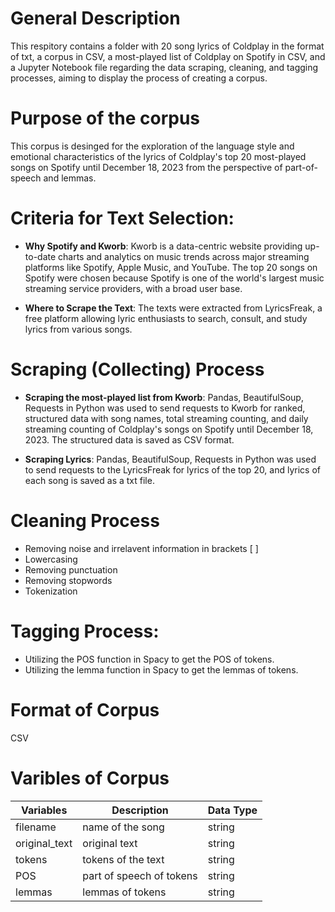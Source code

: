 # General Description
This respitory contains a folder with 20 song lyrics of Coldplay in the format of txt, a corpus in CSV, a most-played list of Coldplay on Spotify in CSV, and a Jupyter Notebook file regarding the data scraping, cleaning, and tagging processes, aiming to display the process of creating a corpus.

# Purpose of the corpus
This corpus is desinged for the exploration of the language style and emotional characteristics of the lyrics of Coldplay's top 20 most-played songs on Spotify until December 18, 2023 from the perspective of part-of-speech and lemmas.

# Criteria for Text Selection:
- **Why Spotify and Kworb**: 
Kworb is a data-centric website providing up-to-date charts and analytics on music trends across major streaming platforms like Spotify, Apple Music, and YouTube. The top 20 songs on Spotify were chosen because Spotify is one of the world's largest music streaming service providers, with a broad user base. 
  
- **Where to Scrape the Text**: 
The texts were extracted from LyricsFreak, a free platform allowing lyric enthusiasts to search, consult, and study lyrics from various songs.

# Scraping (Collecting) Process
- **Scraping the most-played list from Kworb**: Pandas, BeautifulSoup, Requests in Python was used to send requests to Kworb for ranked, structured data with song names, total streaming counting, and daily streaming counting of Coldplay's songs on Spotify until December 18, 2023. The structured data is saved as CSV format. 

- **Scraping Lyrics**: Pandas, BeautifulSoup, Requests in Python was used to send requests to the LyricsFreak for lyrics of the top 20, and lyrics of each song is saved as a txt file.

# Cleaning Process
- Removing noise and irrelavent information in brackets [ ]
- Lowercasing
- Removing punctuation
- Removing stopwords 
- Tokenization

# Tagging Process:
- Utilizing the POS function in Spacy to get the POS of tokens.
- Utilizing the lemma function in Spacy to get the lemmas of tokens.

# Format of Corpus 
CSV

# Varibles of Corpus
| Variables       | Description            | Data Type    |
|-----------------|------------------------|--------------|
| filename        | name of the song       | string       |
| original_text   | original text          | string       |
| tokens          | tokens of the text      | string       |
| POS             | part of speech of tokens| string       |
| lemmas          | lemmas of tokens        | string       |
